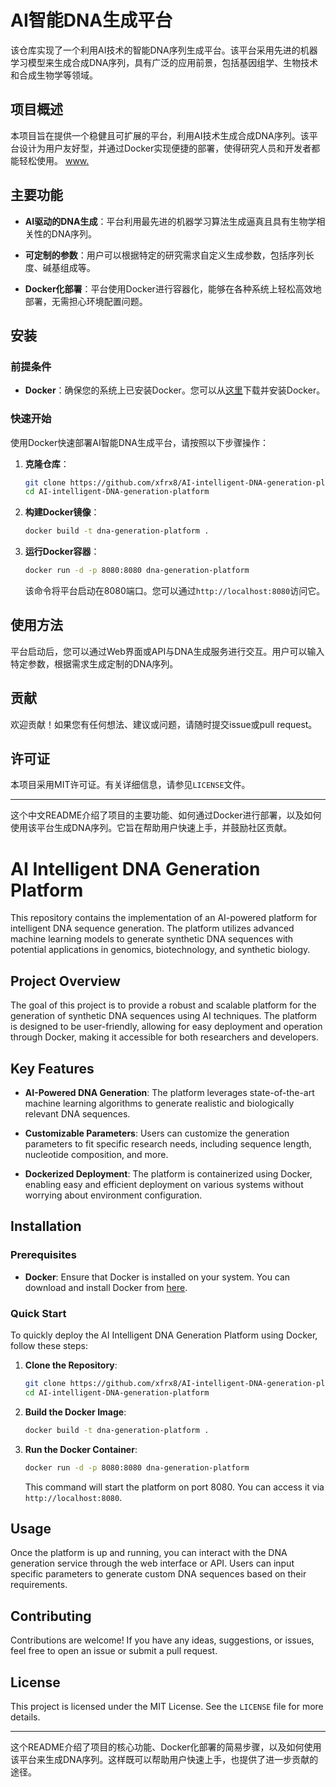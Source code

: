 
# AI智能DNA生成平台

该仓库实现了一个利用AI技术的智能DNA序列生成平台。该平台采用先进的机器学习模型来生成合成DNA序列，具有广泛的应用前景，包括基因组学、生物技术和合成生物学等领域。

## 项目概述

本项目旨在提供一个稳健且可扩展的平台，利用AI技术生成合成DNA序列。该平台设计为用户友好型，并通过Docker实现便捷的部署，使得研究人员和开发者都能轻松使用。
[www.](http://www.yudenglab.com/)

## 主要功能

- **AI驱动的DNA生成**：平台利用最先进的机器学习算法生成逼真且具有生物学相关性的DNA序列。

- **可定制的参数**：用户可以根据特定的研究需求自定义生成参数，包括序列长度、碱基组成等。

- **Docker化部署**：平台使用Docker进行容器化，能够在各种系统上轻松高效地部署，无需担心环境配置问题。

## 安装

### 前提条件

- **Docker**：确保您的系统上已安装Docker。您可以从[这里](https://www.docker.com/get-started)下载并安装Docker。

### 快速开始

使用Docker快速部署AI智能DNA生成平台，请按照以下步骤操作：

1. **克隆仓库**：

   ```bash
   git clone https://github.com/xfrx8/AI-intelligent-DNA-generation-platform.git
   cd AI-intelligent-DNA-generation-platform
   ```

2. **构建Docker镜像**：

   ```bash
   docker build -t dna-generation-platform .
   ```

3. **运行Docker容器**：

   ```bash
   docker run -d -p 8080:8080 dna-generation-platform
   ```

   该命令将平台启动在8080端口。您可以通过`http://localhost:8080`访问它。

## 使用方法

平台启动后，您可以通过Web界面或API与DNA生成服务进行交互。用户可以输入特定参数，根据需求生成定制的DNA序列。

## 贡献

欢迎贡献！如果您有任何想法、建议或问题，请随时提交issue或pull request。

## 许可证

本项目采用MIT许可证。有关详细信息，请参见`LICENSE`文件。

---

这个中文README介绍了项目的主要功能、如何通过Docker进行部署，以及如何使用该平台生成DNA序列。它旨在帮助用户快速上手，并鼓励社区贡献。

# AI Intelligent DNA Generation Platform

This repository contains the implementation of an AI-powered platform for intelligent DNA sequence generation. The platform utilizes advanced machine learning models to generate synthetic DNA sequences with potential applications in genomics, biotechnology, and synthetic biology.

## Project Overview

The goal of this project is to provide a robust and scalable platform for the generation of synthetic DNA sequences using AI techniques. The platform is designed to be user-friendly, allowing for easy deployment and operation through Docker, making it accessible for both researchers and developers.

## Key Features

- **AI-Powered DNA Generation**: The platform leverages state-of-the-art machine learning algorithms to generate realistic and biologically relevant DNA sequences.

- **Customizable Parameters**: Users can customize the generation parameters to fit specific research needs, including sequence length, nucleotide composition, and more.

- **Dockerized Deployment**: The platform is containerized using Docker, enabling easy and efficient deployment on various systems without worrying about environment configuration.

## Installation

### Prerequisites

- **Docker**: Ensure that Docker is installed on your system. You can download and install Docker from [here](https://www.docker.com/get-started).

### Quick Start

To quickly deploy the AI Intelligent DNA Generation Platform using Docker, follow these steps:

1. **Clone the Repository**:

   ```bash
   git clone https://github.com/xfrx8/AI-intelligent-DNA-generation-platform.git
   cd AI-intelligent-DNA-generation-platform
   ```

2. **Build the Docker Image**:

   ```bash
   docker build -t dna-generation-platform .
   ```

3. **Run the Docker Container**:

   ```bash
   docker run -d -p 8080:8080 dna-generation-platform
   ```

   This command will start the platform on port 8080. You can access it via `http://localhost:8080`.

## Usage

Once the platform is up and running, you can interact with the DNA generation service through the web interface or API. Users can input specific parameters to generate custom DNA sequences based on their requirements.

## Contributing

Contributions are welcome! If you have any ideas, suggestions, or issues, feel free to open an issue or submit a pull request.

## License

This project is licensed under the MIT License. See the `LICENSE` file for more details.

---

这个README介绍了项目的核心功能、Docker化部署的简易步骤，以及如何使用该平台来生成DNA序列。这样既可以帮助用户快速上手，也提供了进一步贡献的途径。

